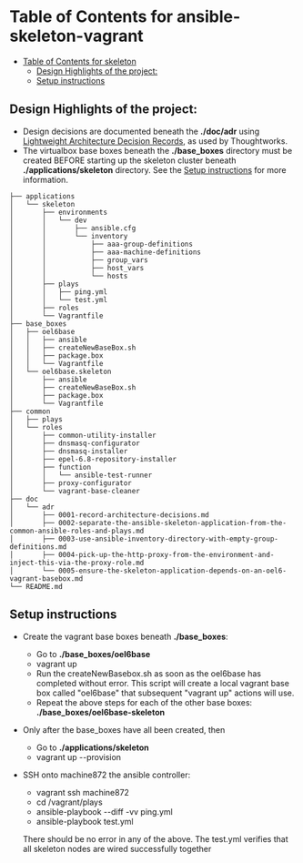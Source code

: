 Table of Contents for ansible-skeleton-vagrant
=================

   * [Table of Contents for skeleton](#table-of-contents-for-skeleton-skeleton)
      * [Design Highlights of the project:](#design-highlights-of-the-project)
      * [Setup instructions](#setup-instructions)


## Design Highlights of the project:
* Design decisions are documented beneath the **./doc/adr** using [Lightweight Architecture Decision Records](https://www.thoughtworks.com/radar/techniques/lightweight-architecture-decision-records), as used by Thoughtworks.
* The virtualbox base boxes beneath the **./base\_boxes** directory must be created BEFORE starting up the skeleton cluster beneath **./applications/skeleton** directory.  See the [Setup instructions](#setup-instructions) for more information. 

```
├── applications
│   └── skeleton
│       ├── environments
│       │   └── dev
│       │       ├── ansible.cfg
│       │       └── inventory
│       │           ├── aaa-group-definitions
│       │           ├── aaa-machine-definitions
│       │           ├── group_vars
│       │           ├── host_vars
│       │           └── hosts
│       ├── plays
│       │   ├── ping.yml
│       │   └── test.yml
│       ├── roles
│       └── Vagrantfile
├── base_boxes
│   ├── oel6base
│   │   ├── ansible
│   │   ├── createNewBaseBox.sh
│   │   ├── package.box
│   │   └── Vagrantfile
│   └── oel6base.skeleton
│       ├── ansible
│       ├── createNewBaseBox.sh
│       ├── package.box
│       └── Vagrantfile
├── common
│   ├── plays
│   └── roles
│       ├── common-utility-installer
│       ├── dnsmasq-configurator
│       ├── dnsmasq-installer
│       ├── epel-6.8-repository-installer
│       ├── function
│       │   └── ansible-test-runner
│       ├── proxy-configurator
│       └── vagrant-base-cleaner
├── doc
│   └── adr
│       ├── 0001-record-architecture-decisions.md
│       ├── 0002-separate-the-ansible-skeleton-application-from-the-common-ansible-roles-and-plays.md
│       ├── 0003-use-ansible-inventory-directory-with-empty-group-definitions.md
│       ├── 0004-pick-up-the-http-proxy-from-the-environment-and-inject-this-via-the-proxy-role.md
│       └── 0005-ensure-the-skeleton-application-depends-on-an-oel6-vagrant-basebox.md
└── README.md
```

## Setup instructions
* Create the vagrant base boxes beneath **./base\_boxes**:
    * Go to **./base\_boxes/oel6base**
    * vagrant up
    * Run the createNewBasebox.sh as soon as the oel6base has completed without error.  This script will create a local vagrant base box called "oel6base" that subsequent "vagrant up" actions will use.  
    * Repeat the above steps for each of the other base boxes:  **./base\_boxes/oel6base-skeleton**

* Only after the base_boxes have all been created, then 
    * Go to **./applications/skeleton**
    * vagrant up --provision

* SSH onto machine872 the ansible controller:
    * vagrant ssh machine872
    * cd /vagrant/plays
    * ansible-playbook --diff -vv ping.yml
    * ansible-playbook test.yml

    There should be no error in any of the above.  The test.yml verifies that all skeleton nodes are wired successfully together

